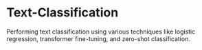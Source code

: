 # Text-Classification
Performing text classification using various techniques like logistic regression, transformer fine-tuning, and zero-shot classification. 
